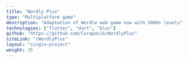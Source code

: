 ```yaml
---
title: "Wordly Plus"
type: "Multiplatform game"
description: "Adaptation of Wordle web game now with 5000+ levels"
technologies: ["flutter", "dart", "bloc"]
github: "https://github.com/Carapacik/WordlyPlus"
siteLink: "/WordlyPlus"
layout: "single-project"
weight: 35
---
```

